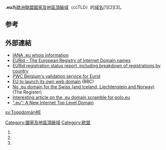 **.eu**為[歐洲聯盟](../Page/欧洲联盟.md "wikilink")[國家及地區頂級域](https://zh.wikipedia.org/wiki/國家及地區頂級域 "wikilink")（ccTLD）的[域名](../Page/域名.md "wikilink")\[1\]\[2\]\[3\]。

## 参考

## 外部連結

  - [IANA .eu whois information](http://www.iana.org/root-whois/eu.htm)
  - [EURid - The European Registry of Internet Domain
    names](http://www.eurid.eu/)
  - [EURid registration status report, including breakdown of
    registrations by
    country](https://web.archive.org/web/20060411124443/http://status.eurid.eu/)
  - [PWC Belgium's validation service for
    Eurid](https://web.archive.org/web/20051127033607/http://www.pwc.com/Extweb/service.nsf/docid/748B2AEF93B857E280256FA2002A43A2/)
  - [EU to launch its own web
    domain](http://news.bbc.co.uk/1/hi/world/europe/4470797.stm) (BBC)
  - [No .eu domain for the Swiss (and Iceland, Liechtenstein and
    Norway)](http://www.theregister.co.uk/2005/11/21/swiss_domains/)
    (The Register)
  - [Interesting article on the .eu domain scramble for
    polo.eu](http://clientwell.blogs.com/blog/2006/03/the_scramble_fo.html)
  - [".eu": A New Internet Top Level
    Domain](http://ec.europa.eu/information_society/policy/doteu/index_en.htm)

[sv:Toppdomän\#E](https://zh.wikipedia.org/wiki/sv:Toppdomän#E "wikilink")

[Category:國家及地區頂級域](https://zh.wikipedia.org/wiki/Category:國家及地區頂級域 "wikilink")
[Category:欧盟](https://zh.wikipedia.org/wiki/Category:欧盟 "wikilink")

1.
2.
3.
